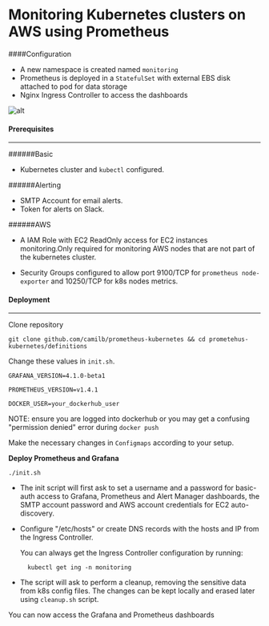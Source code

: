 # Monitoring Kubernetes  clusters on AWS using Prometheus

####Configuration

* A new namespace is created named `monitoring`
* Prometheus is deployed in a `StatefulSet` with external EBS disk attached to pod for data storage
* Nginx Ingress Controller to access the dashboards

![alt](https://www.camil.org/content/images/2016/10/prom-1.png)

#### Prerequisites

_____________________________________________________________________

######Basic
* Kubernetes cluster and `kubectl` configured.

######Alerting
* SMTP Account for email alerts.
* Token for alerts on Slack.

######AWS
* A IAM Role with EC2 ReadOnly access for EC2 instances monitoring.Only required for monitoring AWS nodes that are not part of the kubernetes cluster.

* Security Groups configured to allow port 9100/TCP for `prometheus node-exporter` and 10250/TCP for k8s nodes metrics.


#### Deployment

_____________________________________________________________________

Clone repository

    git clone github.com/camilb/prometheus-kubernetes && cd prometehus-kubernetes/definitions

Change these values in `init.sh`.

`GRAFANA_VERSION=4.1.0-beta1`

`PROMETHEUS_VERSION=v1.4.1`

`DOCKER_USER=your_dockerhub_user`

NOTE: ensure you are logged into dockerhub or you may get a confusing "permission denied" error during `docker push`

Make the necessary changes in `Configmaps` according to your setup.

**Deploy Prometheus and Grafana**

    ./init.sh

* The init script will first ask to set a username and a password for basic-auth access to Grafana, Prometheus and Alert Manager dashboards, the SMTP account password and AWS account credentials for EC2 auto-discovery.

* Configure "/etc/hosts" or create DNS records with the hosts and IP from the Ingress Controller.

   You can always get the Ingress Controller configuration by running:

        kubectl get ing -n monitoring

* The script will ask to perform a cleanup, removing the sensitive data from k8s config files. The changes can be kept locally and erased later using `cleanup.sh` script.



You can now access the Grafana and Prometheus dashboards
